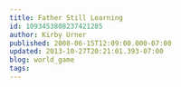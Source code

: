 ```yaml
---
title: Father Still Learning
id: 1093453808237421285
author: Kirby Urner
published: 2008-06-15T12:09:00.000-07:00
updated: 2013-10-27T20:21:01.393-07:00
blog: world_game
tags: 
---
```


